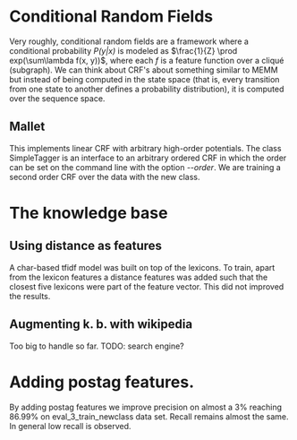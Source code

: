 # Conditional Random Fields

Very roughly, conditional random fields are a framework where a conditional probability _P(y|x)_ is modeled as $\frac{1}{Z} \prod exp(\sum\lambda f(x, y))$, where each $f$ is a feature function over a cliqué (subgraph). 
We can think about CRF's about something similar to MEMM but instead of being computed in the state space (that is, every transition from one state to another defines a probability distribution), it is computed over the sequence space.

## Mallet
This implements linear CRF with arbitrary high-order potentials. The class SimpleTagger is an interface to an arbitrary ordered CRF in which the order can be set on the command line with the option _--order_.
We are training a second order CRF over the data with the new class.

# The knowledge base

## Using distance as features
A char-based tfidf model was built on top of the lexicons. To train, apart from the lexicon features a distance features was added such that the closest five lexicons were part of the feature vector.
This did not improved the results.

## Augmenting k. b. with wikipedia
Too big to handle so far. TODO: search engine?


# Adding postag features.

By adding postag features we improve precision on almost a 3% reaching 86.99% on eval_3_train_newclass data set. Recall remains almost the same. In general low recall is observed.